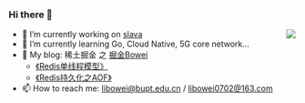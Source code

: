 ### Hi there 👋

<!--
**li772/li772** is a ✨ _special_ ✨ repository because its `README.md` (this file) appears on your GitHub profile.

Here are some ideas to get you started:

- 🔭 I’m currently working on ...
- 🌱 I’m currently learning ...
- 👯 I’m looking to collaborate on ...
- 🤔 I’m looking for help with ...
- 💬 Ask me about ...
- 📫 How to reach me: ...
- 😄 Pronouns: ...
- ⚡ Fun fact: ...
-->

<img align="right" src="https://github-readme-stats.vercel.app/api?username=libowei&show_icons=true" />

- 🔭 I’m currently working on [slava](https://github.com/luqinwen/slava)
- 🌱 I’m currently learning Go, Cloud Native, 5G core network...
- 💬 My blog: 稀土掘金 之 [掘金Bowei](https://juejin.cn/user/2494162148014152/posts)
  * [《Redis单线程模型》](https://juejin.cn/post/7194291537717493820)
  * [《Redis持久化之AOF》](https://juejin.cn/post/7196393365314502713)
- 📫 How to reach me: libowei@bupt.edu.cn / libowei0702@163.com
